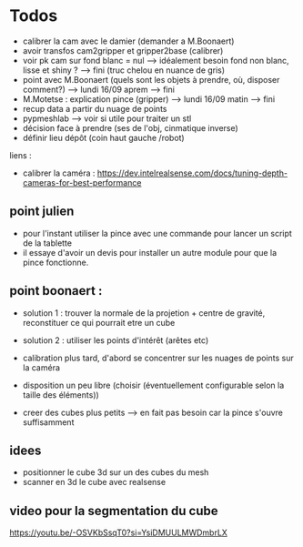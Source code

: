# Todos

- calibrer la cam avec le damier (demander a M.Boonaert)
- avoir transfos cam2gripper et gripper2base (calibrer)
- voir pk cam sur fond blanc = nul --> idéalement besoin fond non blanc, lisse et shiny ?  --> fini (truc chelou en nuance de gris)
- point avec M.Boonaert (quels sont les objets à prendre, où, disposer comment?) --> lundi 16/09 aprem --> fini
- M.Motetse : explication pince (gripper) --> lundi 16/09 matin --> fini
- recup data a partir du nuage de points 
- pypmeshlab --> voir si utile pour traiter un stl
- décision face à prendre (ses de l'obj, cinmatique inverse)  
- définir lieu dépôt (coin haut gauche /robot)

liens :
- calibrer la caméra : https://dev.intelrealsense.com/docs/tuning-depth-cameras-for-best-performance


## point julien
- pour l'instant utiliser la pince avec une commande pour lancer un script de la tablette
- il essaye d'avoir un devis pour installer un autre module pour que la pince fonctionne.

## point boonaert :
- solution 1 : trouver la normale de la projetion + centre de gravité, reconstituer ce qui pourrait etre un cube
- solution 2 : utiliser les points d'intérêt (arêtes etc)

- calibration plus tard, d'abord se concentrer sur les nuages de points sur la caméra
- disposition un peu libre (choisir (éventuellement configurable selon la taille des éléments))

- creer des cubes plus petits --> en fait pas besoin car la pince s'ouvre suffisamment


## idees
- positionner le cube 3d sur un des cubes du mesh
- scanner en 3d le cube avec realsense

## video pour la segmentation du cube
https://youtu.be/-OSVKbSsqT0?si=YsiDMUULMWDmbrLX

